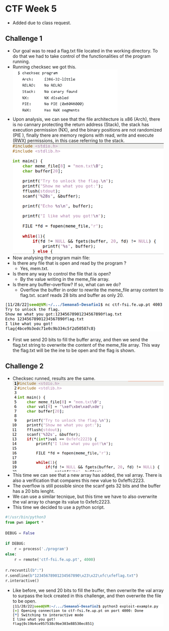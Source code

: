 # CTF Week 5
- Added due to class request.
## Challenge 1
- Our goal was to read a flag.txt file located in the working directory. To do that we had to take control of the functionalities of the program running.
- Running checksec we got this.
![5.1](images/CTF5.1.PNG)
- Upon analysis, we can see that the file architecture is x86 (Arch), there is no cannary protecting the return address (Stack), the stack has execution permission (NX), and the binary positions are not randomized (PIE ), finally there are memory regions with read, write and execute (RWX) permissions, in this case referring to the stack.
![5.2](images/CTF5.2.PNG)
- Now analysing the program main file:
- Is there any file that is open and read by the program ? 
    - Yes, mem.txt.
- Is there any way to control the file that is open?
    - By the value writing in the meme_file array.
- Is there any buffer-overflow? If so, what can we do?
    - Overflow the buffer in order to rewrite the meme_file array content to flag.txt.
    scanf reads 28 bits and buffer as only 20.

![5.3](images/CTF5.3.PNG)
- First we send 20 bits to fill the buffer array, and then we send the flag.txt string to overwrite the content of the meme_file array. This way the flag.txt will be the ine to be open and the flag is shown.

## Challenge 2
- Checksec runned, results are the same.
![5.4](images/CTF5.4.PNG)
- This time we can see that a new array has added, the val array. There is also a verification that compares this new value to 0xfeffc2223. 
- The overflow is still possible since the scanf gets 32 bits and the buffer has a 20 bits lenght. 
- We can use a similar tecnique, but this time we have to also overwrite the val array to change its value to 0xfefc2223.
- This time we decided to use a python script.
```python
#!/usr/bin/python3
from pwn import *

DEBUG = False

if DEBUG:
    r = process('./program')
else:
    r = remote('ctf-fsi.fe.up.pt', 4000)

r.recvuntil(b":")
r.sendline(b"12345678901234567890\x23\x22\xfc\xfeflag.txt")
r.interactive()
```
- Like before, we send 20 bits to fill the buffer, then overwrite the val array to surpass the lock created in this challenge, and then overwrite the file to be open.
![5.5](images/CTF5.5.PNG)